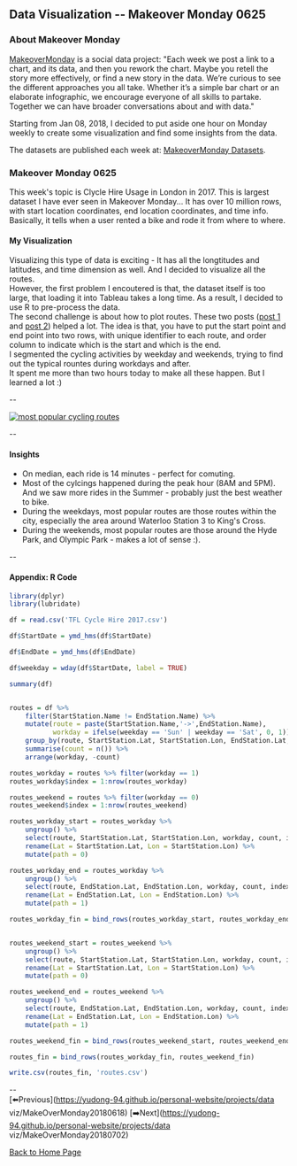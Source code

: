 <head>
  <!-- Global site tag (gtag.js) - Google Analytics -->
<script async src="https://www.googletagmanager.com/gtag/js?id=UA-112502179-1"></script>
<script>
  window.dataLayer = window.dataLayer || [];
  function gtag(){dataLayer.push(arguments);}
  gtag('js', new Date());

  gtag('config', 'UA-112502179-1');
</script>
</head>


## Data Visualization -- Makeover Monday 0625

### About Makeover Monday

[MakeoverMonday](http://www.makeovermonday.co.uk/) is a social data project:
"Each week we post a link to a chart, and its data, and then you rework the chart.
Maybe you retell the story more effectively, or find a new story in the data.
We’re curious to see the different approaches you all take. Whether it’s a simple bar chart or an elaborate infographic, we encourage everyone of all skills to partake.
Together we can have broader conversations about and with data."

Starting from Jan 08, 2018, I decided to put aside one hour on Monday weekly to create some visualization and find some insights from the data.

The datasets are published each week at: [MakeoverMonday Datasets](http://www.makeovermonday.co.uk/data/).

### Makeover Monday 0625

This week's topic is Clycle Hire Usage in London in 2017. This is largest dataset I have ever seen in Makeover Monday... It has over 10 million rows, with start location coordinates, end location coordinates, and time info.
Basically, it tells when a user rented a bike and rode it from where to where.  


#### My Visualization

Visualizing this type of data is exciting - It has all the longtitudes and latitudes, and time dimension as well. And I decided to visualize all the routes.  
However, the first problem I encoutered is that, the dataset itself is too large, that loading it into Tableau takes a long time. As a result, I decided to use R to pre-process the data.  
The second challenge is about how to plot routes. These two posts ([post 1](https://onlinehelp.tableau.com/current/pro/desktop/en-us/maps_howto_origin_destination.html) and [post 2](https://community.tableau.com/thread/122366)) helped a lot.
The idea is that, you have to put the start point and end point into two rows, with unique identifier to each route, and order column to indicate which is the start and which is the end.  
I segmented the cycling activities by weekday and weekends, trying to find out the typical rountes during workdays and after.  
It spent me more than two hours today to make all these happen. But I learned a lot :)  

--  
<div class='tableauPlaceholder' id='viz1529988998733' style='position: relative'>
<noscript><a href='#'>
  <img alt='most popular cycling routes ' src='https:&#47;&#47;public.tableau.com&#47;static&#47;images&#47;Ma&#47;MakeOverMonday0625&#47;mostpopularcyclingroutes&#47;1_rss.png' style='border: none' />
</a></noscript>
<object class='tableauViz'  style='display:none;'>
  <param name='host_url' value='https%3A%2F%2Fpublic.tableau.com%2F' />
  <param name='embed_code_version' value='3' />
  <param name='site_root' value='' />
  <param name='name' value='MakeOverMonday0625&#47;mostpopularcyclingroutes' />
  <param name='tabs' value='no' />
  <param name='toolbar' value='yes' />
  <param name='static_image' value='https:&#47;&#47;public.tableau.com&#47;static&#47;images&#47;Ma&#47;MakeOverMonday0625&#47;mostpopularcyclingroutes&#47;1.png' />
  <param name='animate_transition' value='yes' />
  <param name='display_static_image' value='yes' />
  <param name='display_spinner' value='yes' />
  <param name='display_overlay' value='yes' />
  <param name='display_count' value='yes' />
  <param name='filter' value='publish=yes' />
</object></div>               
<script type='text/javascript'>            
  var divElement = document.getElementById('viz1529988998733');     
  var vizElement = divElement.getElementsByTagName('object')[0];     
  vizElement.style.width='800px';vizElement.style.height='827px';      
  var scriptElement = document.createElement('script');              
  scriptElement.src = 'https://public.tableau.com/javascripts/api/viz_v1.js';      
  vizElement.parentNode.insertBefore(scriptElement, vizElement);              
</script>  

--  

#### Insights
* On median, each ride is 14 minutes - perfect for comuting.  
* Most of the cylcings happened during the peak hour (8AM and 5PM). And we saw more rides in the Summer - probably just the best weather to bike.  
* During the weekdays, most popular routes are those routes within the city, especially the area around Waterloo Station 3 to King's Cross.  
* During the weekends, most popular routes are those around the Hyde Park, and Olympic Park - makes a lot of sense :).  

--  

#### Appendix: R Code


```r  
library(dplyr)  
library(lubridate)  

df = read.csv('TFL Cycle Hire 2017.csv')  

df$StartDate = ymd_hms(df$StartDate)  

df$EndDate = ymd_hms(df$EndDate)  

df$weekday = wday(df$StartDate, label = TRUE)  

summary(df)  


routes = df %>%  
    filter(StartStation.Name != EndStation.Name) %>%  
    mutate(route = paste(StartStation.Name,'->',EndStation.Name),  
           workday = ifelse(weekday == 'Sun' | weekday == 'Sat', 0, 1)) %>%  
    group_by(route, StartStation.Lat, StartStation.Lon, EndStation.Lat, EndStation.Lon, workday) %>%  
    summarise(count = n()) %>%  
    arrange(workday, -count)  

routes_workday = routes %>% filter(workday == 1)  
routes_workday$index = 1:nrow(routes_workday)  

routes_weekend = routes %>% filter(workday == 0)  
routes_weekend$index = 1:nrow(routes_weekend)  

routes_workday_start = routes_workday %>%  
    ungroup() %>%  
    select(route, StartStation.Lat, StartStation.Lon, workday, count, index) %>%  
    rename(Lat = StartStation.Lat, Lon = StartStation.Lon) %>%  
    mutate(path = 0)  

routes_workday_end = routes_workday %>%  
    ungroup() %>%  
    select(route, EndStation.Lat, EndStation.Lon, workday, count, index) %>%  
    rename(Lat = EndStation.Lat, Lon = EndStation.Lon) %>%  
    mutate(path = 1)  

routes_workday_fin = bind_rows(routes_workday_start, routes_workday_end)  


routes_weekend_start = routes_weekend %>%  
    ungroup() %>%  
    select(route, StartStation.Lat, StartStation.Lon, workday, count, index) %>%  
    rename(Lat = StartStation.Lat, Lon = StartStation.Lon) %>%  
    mutate(path = 0)  

routes_weekend_end = routes_weekend %>%  
    ungroup() %>%  
    select(route, EndStation.Lat, EndStation.Lon, workday, count, index) %>%  
    rename(Lat = EndStation.Lat, Lon = EndStation.Lon) %>%  
    mutate(path = 1)  

routes_weekend_fin = bind_rows(routes_weekend_start, routes_weekend_end)  

routes_fin = bind_rows(routes_workday_fin, routes_weekend_fin)  

write.csv(routes_fin, 'routes.csv')  

```  

--  
[⬅️Previous](https://yudong-94.github.io/personal-website/projects/data viz/MakeOverMonday20180618) [➡️Next](https://yudong-94.github.io/personal-website/projects/data viz/MakeOverMonday20180702)  

[Back to Home Page](https://yudong-94.github.io/personal-website/)
